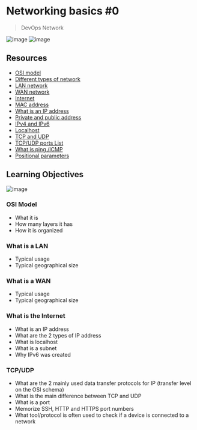 # Networking basics #0
> DevOps Network

![image](https://github.com/RichardMiruka/alx-system_engineering-devops/assets/105627752/d55f78de-f467-4105-b2bf-775e353e3290)
![image](https://github.com/RichardMiruka/alx-system_engineering-devops/assets/105627752/32aa557c-2ff9-4fd1-83fc-b225f59fa579)
## Resources
* [OSI model](https://intranet.alxswe.com/rltoken/k2uCsynicuNbu1cAQhXqVQ)
* [Different types of network](https://intranet.alxswe.com/rltoken/XW3ZGm5Ya_a8XVDXcAKT_A)
* [LAN network](https://intranet.alxswe.com/rltoken/en370-Hrwgi_GUvFcg3bKg)
* [WAN network](https://intranet.alxswe.com/rltoken/Ah1EKqnINR85lM4P2WnLSw)
* [Internet](https://intranet.alxswe.com/rltoken/Lwh9xQxFD4dWh5sIApXI1g)
* [MAC address](https://intranet.alxswe.com/rltoken/j-Wp-YRvFTVP04SpIeRzHQ)
* [What is an IP address](https://intranet.alxswe.com/rltoken/HaZZvrmGaQ3U7ZLDYgZb6w)
* [Private and public address](https://intranet.alxswe.com/rltoken/OPJCZYuWSEXLIZOqU9Uc0A)
* [IPv4 and IPv6](https://intranet.alxswe.com/rltoken/M8g-egWLlldTl6Y0QECdwA)
* [Localhost](https://intranet.alxswe.com/rltoken/7lj-zoZQ7xFTkj4MTyos_g)
* [TCP and UDP](https://intranet.alxswe.com/rltoken/uJbs8E9-FyATfsELpmtTIg)
* [TCP/UDP ports List](https://intranet.alxswe.com/rltoken/4PYkqDfOvIZZb9aUPGOOzQ)
* [What is ping /ICMP](https://intranet.alxswe.com/rltoken/3zBgO6r2M1Q8lUVt9g8aJw)
* [Positional parameters](https://intranet.alxswe.com/rltoken/U5CMxsErz85edWap3fNEoQ)

## Learning Objectives
![image](https://github.com/RichardMiruka/alx-system_engineering-devops/assets/105627752/64ed3b54-0f68-46c6-82e1-8c58c941a86d)
### OSI Model
- What it is
- How many layers it has
- How it is organized

### What is a LAN
- Typical usage
- Typical geographical size
### What is a WAN
- Typical usage
- Typical geographical size
### What is the Internet
- What is an IP address
- What are the 2 types of IP address
- What is localhost
- What is a subnet
- Why IPv6 was created
### TCP/UDP
- What are the 2 mainly used data transfer protocols for IP (transfer level on the OSI schema)
- What is the main difference between TCP and UDP
- What is a port
- Memorize SSH, HTTP and HTTPS port numbers
- What tool/protocol is often used to check if a device is connected to a network
